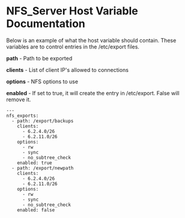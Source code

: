 # NFS_Server Host Variable Documentation


Below is an example of what the host variable should contain. These variables are to control entries in the /etc/export files.

**path** - Path to be exported

**clients** - List of client IP's allowed to connections

**options** - NFS options to use

**enabled** - If set to true, it will create the entry in /etc/export. False will remove it.
```
---
nfs_exports:
  - path: /export/backups
    clients:
      - 6.2.4.0/26
      - 6.2.11.0/26
    options:
      - rw
      - sync
      - no_subtree_check
    enabled: true
  - path: /export/newpath
    clients:
      - 6.2.4.0/26
      - 6.2.11.0/26
    options:
      - rw
      - sync
      - no_subtree_check
    enabled: false
```